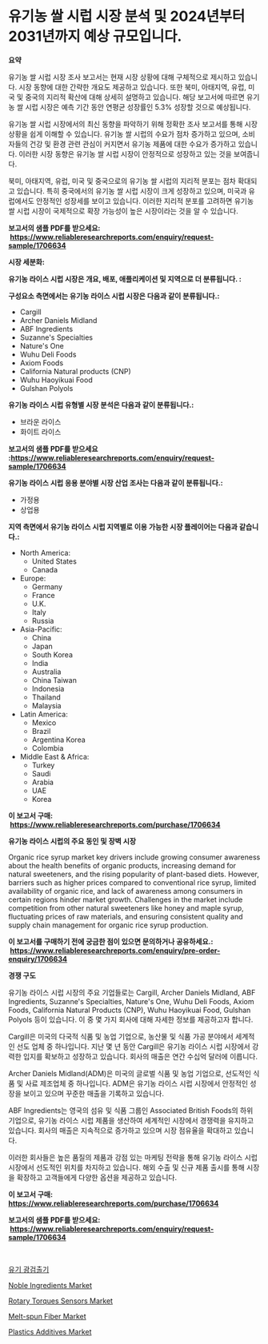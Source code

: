 <p><h1>유기농 쌀 시럽 시장 분석 및 2024년부터 2031년까지 예상 규모입니다.</h1></p><p><strong>요약</strong></p>
<p><p>유기농 쌀 시럽 시장 조사 보고서는 현재 시장 상황에 대해 구체적으로 제시하고 있습니다. 시장 동향에 대한 간략한 개요도 제공하고 있습니다. 또한 북미, 아태지역, 유럽, 미국 및 중국의 지리적 확산에 대해 상세히 설명하고 있습니다. 해당 보고서에 따르면 유기농 쌀 시럽 시장은 예측 기간 동안 연평균 성장률인 5.3% 성장할 것으로 예상됩니다.</p><p>유기농 쌀 시럽 시장에서의 최신 동향을 파악하기 위해 정확한 조사 보고서를 통해 시장 상황을 쉽게 이해할 수 있습니다. 유기농 쌀 시럽의 수요가 점차 증가하고 있으며, 소비자들의 건강 및 환경 관련 관심이 커지면서 유기농 제품에 대한 수요가 증가하고 있습니다. 이러한 시장 동향은 유기농 쌀 시럽 시장이 안정적으로 성장하고 있는 것을 보여줍니다.</p><p>북미, 아태지역, 유럽, 미국 및 중국으로의 유기농 쌀 시럽의 지리적 분포는 점차 확대되고 있습니다. 특히 중국에서의 유기농 쌀 시럽 시장이 크게 성장하고 있으며, 미국과 유럽에서도 안정적인 성장세를 보이고 있습니다. 이러한 지리적 분포를 고려하면 유기농 쌀 시럽 시장이 국제적으로 확장 가능성이 높은 시장이라는 것을 알 수 있습니다.</p></p>
<p><strong>보고서의 샘플 PDF를 받으세요: &nbsp;<a href="https://www.reliableresearchreports.com/enquiry/request-sample/1706634">https://www.reliableresearchreports.com/enquiry/request-sample/1706634</a></strong></p>
<p><strong>시장 세분화:</strong></p>
<p><strong> 유기농 라이스 시럽 시장은 개요, 배포, 애플리케이션 및 지역으로 더 분류됩니다. :</strong></p>
<p><strong>구성요소 측면에서는 유기농 라이스 시럽 시장은 다음과 같이 분류됩니다.:</strong></p>
<p><ul><li>Cargill</li><li>Archer Daniels Midland</li><li>ABF Ingredients</li><li>Suzanne's Specialties</li><li>Nature's One</li><li>Wuhu Deli Foods</li><li>Axiom Foods</li><li>California Natural products (CNP)</li><li>Wuhu Haoyikuai Food</li><li>Gulshan Polyols</li></ul></p>
<p><strong> 유기농 라이스 시럽 유형별 시장 분석은 다음과 같이 분류됩니다.:</strong></p>
<p><ul><li>브라운 라이스</li><li>화이트 라이스</li></ul></p>
<p><strong>보고서의 샘플 PDF를 받으세요 :<a href="https://www.reliableresearchreports.com/enquiry/request-sample/1706634">https://www.reliableresearchreports.com/enquiry/request-sample/1706634</a></strong></p>
<p><strong> 유기농 라이스 시럽 응용 분야별 시장 산업 조사는 다음과 같이 분류됩니다.:</strong></p>
<p><ul><li>가정용</li><li>상업용</li></ul></p>
<p><strong>지역 측면에서 유기농 라이스 시럽 지역별로 이용 가능한 시장 플레이어는 다음과 같습니다.:</strong></p>
<p><ul>
    <li>
        North America:
        <ul>
            <li>United States</li>
            <li>Canada</li>
        </ul>
    </li>
    <li>
        Europe:
        <ul>
            <li>Germany</li>
            <li>France</li>
            <li>U.K.</li>
            <li>Italy</li>
            <li>Russia</li>
        </ul>
    </li>
    <li>
        Asia-Pacific:
        <ul>
            <li>China</li>
            <li>Japan</li>
            <li>South Korea</li>
            <li>India</li>
            <li>Australia</li>
            <li>China Taiwan</li>
            <li>Indonesia</li>
            <li>Thailand</li>
            <li>Malaysia</li>
        </ul>
    </li>
    <li>
        Latin America:
        <ul>
            <li>Mexico</li>
            <li>Brazil</li>
            <li>Argentina Korea</li>
            <li>Colombia</li>
        </ul>
    </li>
    <li>
        Middle East & Africa:
        <ul>
            <li>Turkey</li>
            <li>Saudi</li>
            <li>Arabia</li>
            <li>UAE</li>
            <li>Korea</li>
        </ul>
    </li>
    </ul></p>
<p><strong>이 보고서 구매: &nbsp;<a href="https://www.reliableresearchreports.com/purchase/1706634">https://www.reliableresearchreports.com/purchase/1706634</a></strong></p>
<p><strong>유기농 라이스 시럽의 주요 동인 및 장벽 시장</strong></p>
<p><p>Organic rice syrup market key drivers include growing consumer awareness about the health benefits of organic products, increasing demand for natural sweeteners, and the rising popularity of plant-based diets. However, barriers such as higher prices compared to conventional rice syrup, limited availability of organic rice, and lack of awareness among consumers in certain regions hinder market growth. Challenges in the market include competition from other natural sweeteners like honey and maple syrup, fluctuating prices of raw materials, and ensuring consistent quality and supply chain management for organic rice syrup production.</p></p>
<p><strong>이 보고서를 구매하기 전에 궁금한 점이 있으면 문의하거나 공유하세요.: &nbsp;<a href="https://www.reliableresearchreports.com/enquiry/pre-order-enquiry/1706634">https://www.reliableresearchreports.com/enquiry/pre-order-enquiry/1706634</a></strong></p>
<p><strong>경쟁 구도</strong></p>
<p><p>유기농 라이스 시럽 시장의 주요 기업들로는 Cargill, Archer Daniels Midland, ABF Ingredients, Suzanne's Specialties, Nature's One, Wuhu Deli Foods, Axiom Foods, California Natural Products (CNP), Wuhu Haoyikuai Food, Gulshan Polyols 등이 있습니다. 이 중 몇 가지 회사에 대해 자세한 정보를 제공하고자 합니다.</p><p>Cargill은 미국의 다국적 식품 및 농업 기업으로, 농산물 및 식품 가공 분야에서 세계적인 선도 업체 중 하나입니다. 지난 몇 년 동안 Cargill은 유기농 라이스 시럽 시장에서 강력한 입지를 확보하고 성장하고 있습니다. 회사의 매출은 연간 수십억 달러에 이릅니다.</p><p>Archer Daniels Midland(ADM)은 미국의 글로벌 식품 및 농업 기업으로, 선도적인 식품 및 사료 제조업체 중 하나입니다. ADM은 유기농 라이스 시럽 시장에서 안정적인 성장을 보이고 있으며 꾸준한 매출을 기록하고 있습니다.</p><p>ABF Ingredients는 영국의 섬유 및 식품 그룹인 Associated British Foods의 하위 기업으로, 유기농 라이스 시럽 제품을 생산하여 세계적인 시장에서 경쟁력을 유지하고 있습니다. 회사의 매출은 지속적으로 증가하고 있으며 시장 점유율을 확대하고 있습니다.</p><p>이러한 회사들은 높은 품질의 제품과 강점 있는 마케팅 전략을 통해 유기농 라이스 시럽 시장에서 선도적인 위치를 차지하고 있습니다. 해외 수출 및 신규 제품 출시를 통해 시장을 확장하고 고객들에게 다양한 옵션을 제공하고 있습니다.</p></p>
<p><strong>이 보고서 구매: &nbsp; <a href="https://www.reliableresearchreports.com/purchase/1706634">https://www.reliableresearchreports.com/purchase/1706634</a></strong></p>
<p><strong>보고서의 샘플 PDF를 받으세요: &nbsp;<a href="https://www.reliableresearchreports.com/enquiry/request-sample/1706634">https://www.reliableresearchreports.com/enquiry/request-sample/1706634</a></strong><strong></strong></p>
<p>&nbsp;</p>
<p><p><a href="https://github.com/bunxhcci35271755/Market-Research-Report-List-1/blob/main/6722917191286.md">유기 광검출기</a></p><p><a href="https://view.publitas.com/reportprime-1/noble-ingredients-market-research-report-unlocks-analysis-on-the-market-financial-status-market-size-and-market-revenue-upto-2031/">Noble Ingredients Market</a></p><p><a href="https://issuu.com/reportprime-2/docs/rotary-torques-sensors-market-size-2030.pptx">Rotary Torques Sensors Market</a></p><p><a href="https://view.publitas.com/reportprime-1/melt-spun-fiber-market-a-comprehensive-report-of-its-market-share-growth-trends-2023-2030/">Melt-spun Fiber Market</a></p><p><a href="https://github.com/Chiragrp22/Market-Research-Report-List-3/blob/main/plastics-additives-market.md">Plastics Additives Market</a></p></p>